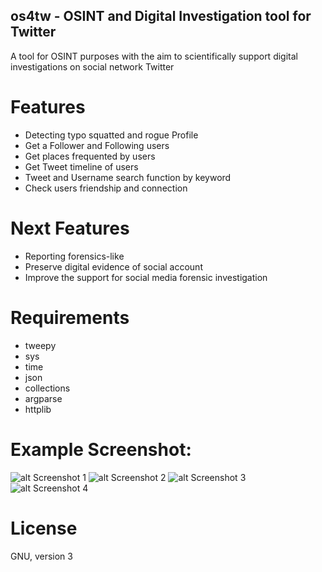 ## os4tw - OSINT and Digital Investigation tool for Twitter

A tool for OSINT purposes with the aim to scientifically support digital investigations on social network Twitter

# Features
* Detecting typo squatted and rogue Profile
* Get a Follower and Following users
* Get places frequented by users
* Get Tweet timeline of users
* Tweet and Username search function by keyword
* Check users friendship and connection

# Next Features
* Reporting forensics-like 
* Preserve digital evidence of social account
* Improve the support for social media forensic investigation

# Requirements
* tweepy
* sys
* time
* json
* collections
* argparse
* httplib

# Example Screenshot:

![alt Screenshot 1](https://github.com/mattiareggiani/os4tw/blob/master/image/example_1.png)
![alt Screenshot 2](https://github.com/mattiareggiani/os4tw/blob/master/image/example_2.png)
![alt Screenshot 3](https://github.com/mattiareggiani/os4tw/blob/master/image/example_3.png)
![alt Screenshot 4](https://github.com/mattiareggiani/os4tw/blob/master/image/example_4.png)

# License
GNU, version 3
